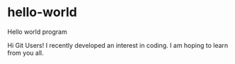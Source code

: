 # hello-world
Hello world program

Hi Git Users! I recently developed an interest in coding.  I am hoping to learn from you all.  
